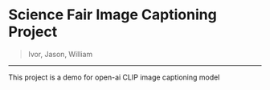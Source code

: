 # Science Fair Image Captioning Project

> Ivor, Jason, William

---

This project is a demo for open-ai CLIP image captioning model
